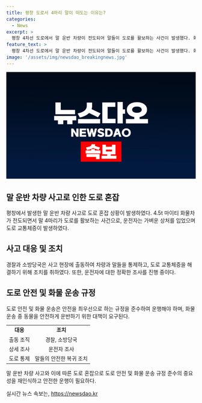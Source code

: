 ```yaml
---
title: 평창 도로서 4마리 말이 떠도는 이유는?
categories:
  - News
excerpt: >
  평창 4차선 도로에서 말 운반 차량이 전도되어 말들이 도로를 활보하는 사건이 발생했다. 화물차 운전자는 가벼운 상처를 입고, 말들이 도로를 나서 혼잡 상황을 야기했다. 이에 경찰과 소방당국이 출동해 차량을 통제하고 말들을 조치한 후 교통체증이 발생했으며, 사고 경위를 조사 중이다. 도로를 활보하는 말들의 모습은 시민에게 큰 충격을 주었다. (150자)
feature_text: >
  평창 4차선 도로에서 말 운반 차량이 전도되어 말들이 도로를 활보하는 사건이 발생했다. 화물차 운전자는 가벼운 상처를 입고, 말들이 도로를 나서 혼잡 상황을 야기했다. 이에 경찰과 소방당국이 출동해 차량을 통제하고 말들을 조치한 후 교통체증이 발생했으며, 사고 경위를 조사 중이다. 도로를 활보하는 말들의 모습은 시민에게 큰 충격을 주었다. (150자)
image: '/assets/img/newsdao_breakingnews.jpg'
---
```


<p><img src="/assets/img/newsdao_breakingnews.jpg" alt="implanttips 속보" /></p>

<h2 data-ke-size="size26">말 운반 차량 사고로 인한 도로 혼잡</h2>

<p data-ke-size="size16">평창에서 발생한 말 운반 차량 사고로 도로 혼잡 상황이 발생하였다. 4.5t 마이티 화물차가 전도되면서 말 4마리가 도로를 활보하는 사건으로, 운전자는 가벼운 상처를 입었으며 도로 교통체증이 발생하였다.</p>

<h2 data-ke-size="size26">사고 대응 및 조치</h2>

<p data-ke-size="size16">경찰과 소방당국은 사고 현장에 출동하여 차량과 말들을 통제하고, 도로 교통체증을 해결하기 위해 조치를 취하였다. 또한, 운전자에 대한 정확한 조사를 진행 중이다.</p>

<h2 data-ke-size="size26">도로 안전 및 화물 운송 규정</h2>

<p data-ke-size="size16">도로 안전 및 화물 운송은 안전을 최우선으로 하는 규정을 준수하여 운행해야 하며, 화물 운송 중 동물을 안전하게 운반하기 위한 대책이 요구된다.</p>

<table>
   <tbody>
      <tr>
         <td style="text-align: center; height: 17px;"><b>대응</b></td>
         <td style="text-align: center; height: 17px;"><b>조치</b></td>
      </tr>
      <tr>
         <td style="text-align: center; height: 17px;">출동 조직</td>
         <td style="text-align: center; height: 17px;">경찰, 소방당국</td>
      </tr>
      <tr>
         <td style="text-align: center; height: 17px;">상세 조사</td>
         <td style="text-align: center; height: 17px;">운전자 조사</td>
      </tr>
      <tr>
         <td style="text-align: center; height: 17px;">도로 통제</td>
         <td style="text-align: center; height: 17px;">말들의 안전한 복귀 조치</td>
      </tr>
   </tbody>
</table>

<p data-ke-size="size16">말 운반 차량 사고와 이에 따른 도로 혼잡으로 도로 안전 및 화물 운송 규정 준수의 중요성을 재인식하고 안전한 운행이 필요하다.</p>
실시간 뉴스 속보는, <a href="https://newsdao.kr" rel="dofollow">https://newsdao.kr</a>


